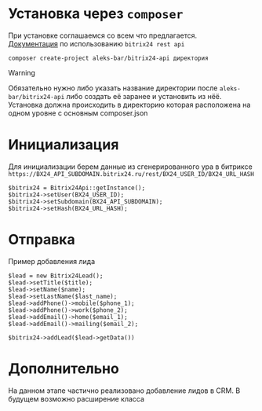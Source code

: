 # Установка через `composer`
При установке соглашаемся со всем что предлагается.<br>
[Документация](https://dev.1c-bitrix.ru/rest_help/) по использованию `bitrix24 rest api`
```
composer create-project aleks-bar/bitrix24-api директория
```
> [!WARNING]
> Обязательно нужно либо указать название директории после `aleks-bar/bitrix24-api` либо создать её заранее и установить из нёё. <br>
> Установка должна происходить в директорию которая расположена на одном уровне с основным composer.json

# Инициализация

Для инициализации берем данные из сгенерированного ура в битриксе `https://BX24_API_SUBDOMAIN.bitrix24.ru/rest/BX24_USER_ID/BX24_URL_HASH`
```
$bitrix24 = Bitrix24Api::getInstance();
$bitrix24->setUser(BX24_USER_ID);
$bitrix24->setSubdomain(BX24_API_SUBDOMAIN);
$bitrix24->setHash(BX24_URL_HASH);
```

# Отправка

Пример добавления лида
```
$lead = new Bitrix24Lead();
$lead->setTitle($title);
$lead->setName($name);
$lead->setLastName($last_name);
$lead->addPhone()->mobile($phone_1);
$lead->addPhone()->work($phone_2);
$lead->addEmail()->home($email_1);
$lead->addEmail()->mailing($email_2);

$bitrix24->addLead($lead->getData())
```

# Дополнительно
На данном этапе частично реализовано добавление лидов в CRM. В будущем возможно расширение класса
